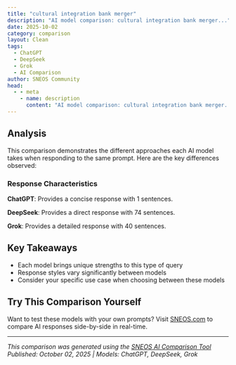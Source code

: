 ```yaml
---
title: "cultural integration bank merger"
description: "AI model comparison: cultural integration bank merger..."
date: 2025-10-02
category: comparison
layout: Clean
tags:
  - ChatGPT
  - DeepSeek
  - Grok
  - AI Comparison
author: SNEOS Community
head:
  - - meta
    - name: description
      content: "AI model comparison: cultural integration bank merger..."
---
```


<ChatComparison
  title="cultural integration bank merger"
  prompt="cultural integration bank merger"
  :responses='{
    "ChatGPT": "Cultural integration in a bank merger refers to the process of aligning the different organizational cultures of two financial institutions as they combine into one entity. This aspect is crucial for the success of the merger because cultural clashes can lead to employee dissatisfaction, decreased productivity, and ultimately, financial underperformance. Here are some key considerations and strategies for effectively managing cultural integration in a bank merger:\n\n### Key Considerations:\n\n1. **Understanding Organizational Cultures**: \n   - Conduct a cultural assessment of both banks to identify similarities and differences in values, operating styles, and employee expectations.\n   - Understand how each institution’s history and market positioning influence its culture.\n\n2. **Leadership and Vision**:\n   - Strong, unified leadership is essential to communicate a clear vision for the merged organization.\n   - Leaders should model the desired culture and behaviors for all employees.\n\n3. **Communication**:\n   - Open and transparent communication is vital to address employee concerns, reduce anxiety, and build trust.\n   - Regular updates should be provided to keep employees informed about integration progress and changes.\n\n4. **Employee Involvement**:\n   - Involve employees in the integration process to foster a sense of ownership and engagement.\n   - Gathering feedback through surveys and focus groups can help address specific cultural challenges.\n\n5. **Defining New Cultural Norms**:\n   - Clearly articulate the desired culture of the new organization and how it aligns with the strategic goals.\n   - Develop and communicate core values that reflect the new entity.\n\n6. **Training and Development**:\n   - Implement training programs to help employees adapt to new systems, procedures, and the organizational culture.\n   - Consider mentorship programs to bridge gaps between the differing cultures of the merging institutions.\n\n7. **Integration Teams**:\n   - Form integration teams composed of representatives from both organizations to facilitate collaboration and share insights.\n   - These teams can help identify and resolve cultural integration challenges.\n\n8. **Monitoring and Adjustment**:\n   - Continuously monitor the integration progress and employee sentiment through surveys and feedback.\n   - Be willing to make adjustments based on feedback and the evolving needs of the organization.\n\n### Challenges:\n\n1. **Cultural Resistance**: Employees may resist changes to their established culture, leading to disengagement or turnover.\n2. **Differing Management Styles**: Conflicts may arise if different management practices and philosophies are incompatible.\n3. **Brand Identity**: Mergers may require a new brand identity, which can create confusion or resistance among customers and staff.\n4. **Integration Speed**: Moving too quickly through the integration process can overlook cultural issues, while moving too slowly can frustrate employees eager for clarity.\n\n### Benefits of Successful Cultural Integration:\n\n- Improved employee morale and cohesion.\n- Enhanced customer service through a unified approach.\n- Greater innovation as diverse perspectives are combined.\n- Increased operational efficiency by aligning processes and systems.\n\n### Conclusion:\n\nSuccessfully managing cultural integration in a bank merger requires a thoughtful approach that emphasizes communication, involvement, and respect for the existing cultures of both organizations. By proactively addressing cultural differences and unifying employees around a shared vision, merged banks can position themselves for long-term success.",
    "DeepSeek": "Of course. This is a critical topic. A bank merger is far more than a financial transaction; it\u0027s a fusion of two distinct corporate cultures. When cultural integration is mismanaged, it can lead to the failure of the entire merger, even if the financials are perfect.\n\nHere is a comprehensive breakdown of cultural integration in a bank merger, covering the challenges, strategies, and best practices.\n\n---\n\n### **The Core Challenge: Why Culture is the Make-or-Break Factor**\n\nBanks have deeply ingrained cultures shaped by their history, leadership, and business models. Common cultural dichotomies in mergers include:\n\n*   **Conservative vs. Entrepreneurial:** A traditional, risk-averse bank merging with an innovative, fast-moving fintech or challenger bank.\n*   **Sales-Driven vs. Service-Driven:** A bank focused on aggressive sales targets merging with one priding itself on deep, long-term client relationships.\n*   **Centralized vs. Decentralized:** A top-down, hierarchical institution merging with one that empowers local branches and teams.\n*   **Legacy vs. Modern:** A bank with older systems and a long-tenured workforce merging with a digitally-native, younger organization.\n\nWhen these cultures clash, the results are often:\n*   **Talent Drain:** Key employees leave, taking institutional knowledge and client relationships with them.\n*   **Low Morale \u0026 Productivity:** Uncertainty, \u0022us vs. them\u0022 mentalities, and resistance to change cripple efficiency.\n*   **Customer Attrition:** Inconsistent service and internal confusion lead to a poor customer experience.\n*   **Failure to Realize Synergies:** The projected cost savings and revenue enhancements never materialize due to internal friction.\n\n---\n\n### **A Phased Strategy for Successful Cultural Integration**\n\nSuccessful integration is a deliberate, ongoing process, not a one-time event.\n\n#### **Phase 1: Pre-Merger Due Diligence (The \u0022Discovery\u0022 Phase)**\n\n*   **Conduct a Cultural Assessment:** Don\u0027t guess. Use employee surveys, focus groups, and interviews to map the core values, behaviors, and working styles of both organizations.\n*   **Identify Cultural Risks \u0026 Synergies:** Where are the biggest potential clashes? Where are there surprising alignments? This must be a formal part of the merger feasibility analysis.\n*   **Develop the \u0022To-Be\u0022 Culture Vision:** Leadership must collaboratively define the desired culture of the combined entity. Is it a blend, or will one culture dominate? This vision must be clear and compelling.\n\n#### **Phase 2: Day 1 to 100 (The \u0022Execution\u0022 Phase)**\n\nThis is the most critical and volatile period.\n\n*   **Communicate Relentlessly:**\n    *   **Be Transparent:** Acknowledge the cultural differences openly. Explain the \u0022why\u0022 behind the merger and the vision for the future culture.\n    *   **Be Consistent:** Use multiple channels (town halls, intranet, emails, team meetings) to repeat the same core messages.\n    *   **Listen:** Create feedback mechanisms for employees to voice concerns and ask questions.\n\n*   **Establish Integration Teams:** Form cross-functional teams with members from *both* legacy organizations. Their mandate is to tackle integration challenges, fostering collaboration and breaking down silos.\n\n*   **Lead from the Front:**\n    *   **Executive Alignment:** The top leadership team must be unified and model the desired \u0022to-be\u0022 behaviors.\n    *   **Visible Leaders:** Managers and leaders should be highly visible, accessible, and actively managing their teams through the transition.\n\n*   **Make Symbolic and Structural Changes:**\n    *   **Branding \u0026 Office Space:** How will physical spaces and branding reflect the new entity?\n    *   **Performance Management:** Align performance metrics and incentives with the new cultural goals.\n    *   **Key Appointments:** Carefully select leaders for critical roles to demonstrate a commitment to the new culture (e.g., appointing a leader from the smaller bank to a key role can signal a true merger of equals).\n\n#### **Phase 3: 100 Days and Beyond (The \u0022Embedding\u0022 Phase)**\n\n*   **Align Systems and Processes:** Standardize HR policies, IT platforms, and operational procedures. Culture is baked into these daily routines.\n*   **Invest in Training and Development:** Roll out programs to build the new skills and mindsets required by the future state.\n*   **Celebrate Quick Wins:** Recognize and reward teams and individuals who exemplify the new culture and achieve integration milestones.\n*   **Measure and Adapt:** Continuously track cultural integration through pulse surveys, turnover rates, and employee engagement scores. Be prepared to adjust the approach.\n\n---\n\n### **Best Practices and Real-World Examples**\n\n#### **What to Do (Best Practices):**\n\n1.  **Start Early:** Culture work begins during due diligence, not after the deal is signed.\n2.  **Treat it as a Business Priority:** Assign a dedicated executive (e.g., a Chief Integration Officer) to own the cultural integration process.\n3.  **Be Fair and Equitable:** Avoid an \u0022acquirer vs. acquired\u0022 mentality. Use neutral language like \u0022legacy Bank A\u0022 and \u0022legacy Bank B.\u0022\n4.  **Focus on Customers:** Use the common goal of \u0022serving our customers better\u0022 as a unifying North Star.\n\n#### **What Not to Do (Common Pitfalls):**\n\n*   **Imposing a Culture:** Forcing one culture onto the other creates resentment and resistance.\n*   **Under-Communicating:** A communication vacuum will be filled with rumors and fear.\n*   **Ignoring the \u0022Soft Stuff\u0022:** Dismissing culture as \u0022fluffy\u0022 is the fastest way to derail the merger.\n*   **Rushing the Process:** Cultural integration takes years, not months.\n\n#### **Hypothetical Case Study: \u0022Legacy Trust Bank\u0022 merges with \u0022Finova Tech Bank\u0022**\n\n*   **Challenge:** Legacy Trust is conservative, hierarchical, and relationship-focused. Finova is agile, flat, and product-innovation-focused.\n*   **Successful Integration Strategy:**\n    *   **Vision:** Leadership defines the new culture as \u0022Relationship-Backed Innovation.\u0022\n    *   **Structure:** They create joint teams pairing Legacy\u0027s relationship managers with Finova\u0027s product developers to create new digital offerings for existing clients.\n    *   **Symbolism:** They adopt Finova\u0027s modern tech but keep the trusted Legacy Trust brand name.\n    *   **Training:** Legacy employees get training on agile methodologies; Finova employees get training on complex regulatory compliance.\n*   **Result:** The merged bank leverages its stable client base to rapidly deploy innovative products, capturing a new market segment.\n\n### **Conclusion**\n\nIn a bank merger, **culture is the operating system upon which the financial and strategic software runs.** A flawed or incompatible OS will cause the entire system to crash. A proactive, thoughtful, and well-resourced cultural integration plan is not an optional extra\u2014it is a fundamental requirement for achieving the promised value of the merger and building a thriving, unified institution for the future.",
    "Grok": "Cultural integration in the context of a bank merger refers to the process of blending the distinct corporate cultures, values, beliefs, and behaviors of two or more banking institutions into a cohesive and unified entity. Mergers and acquisitions (M\u0026A) in the banking sector often face significant challenges due to differences in organizational culture, which can impact employee morale, customer satisfaction, and overall success of the merger.\n\nHere are some key aspects and considerations for cultural integration during a bank merger:\n\n### 1. **Understanding Cultural Differences**\n   - **Assessment:** Before integration, both banks must assess their respective cultures, identifying similarities and differences in leadership styles, communication patterns, decision-making processes, and customer engagement approaches.\n   - **Values and Vision:** Determine whether the banks share a common vision and values (e.g., customer-centricity, innovation, or risk management) or if there are fundamental differences that need to be reconciled.\n\n### 2. **Importance of Cultural Integration**\n   - **Employee Retention and Engagement:** A lack of cultural alignment can lead to employee dissatisfaction, reduced productivity, and high turnover rates.\n   - **Customer Experience:** Cultural clashes can affect how employees interact with customers, potentially leading to inconsistent service or loss of trust.\n   - **Operational Efficiency:** Differences in work processes and attitudes can create friction, slowing down integration and synergy realization.\n\n### 3. **Strategies for Effective Cultural Integration**\n   - **Leadership Alignment:** Ensure that leaders from both banks are aligned on the vision for the merged entity and act as role models for the new culture. Appointing a leadership team that represents both organizations can foster trust.\n   - **Communication:** Transparent and frequent communication is critical to address uncertainties, clarify expectations, and build trust among employees and stakeholders.\n   - **Employee Involvement:** Engage employees at all levels through workshops, town halls, and feedback mechanisms to ensure they feel valued and included in the integration process.\n   - **Training and Development:** Provide cultural sensitivity training and programs to help employees understand and adapt to the new organizational culture.\n   - **Unified Policies and Practices:** Harmonize HR policies, performance metrics, and operational practices (e.g., risk management, customer service protocols) to create a consistent employee experience.\n\n### 4. **Challenges in Cultural Integration**\n   - **Resistance to Change:** Employees may resist adopting new values or ways of working due to loyalty to their original organization or fear of redundancy.\n   - **Geographical and Regional Differences:** If the merging banks operate in different regions or countries, cultural integration may be complicated by local customs, languages, and regulatory environments.\n   - **Power Dynamics:** One bank may dominate the merger process, leading to perceptions of inequality or loss of identity for the smaller or acquired entity.\n\n### 5. **Case Studies and Examples**\n   - **Bank of America and Merrill Lynch (2008):** The merger faced cultural challenges due to differences between Bank of America\u2019s commercial banking culture and Merrill Lynch\u2019s investment banking ethos. Issues such as compensation structures and risk appetites led to talent loss and integration difficulties.\n   - **JPMorgan Chase and Bank One (2004):** This merger was more successful due to deliberate efforts to align cultures, including strong leadership communication and a focus on integrating systems and staff effectively.\n\n### 6. **Best Practices**\n   - **Due Diligence:** Conduct a cultural due diligence during the pre-merger phase to anticipate potential conflicts.\n   - **Integration Teams:** Form cross-functional teams dedicated to cultural integration, with representation from both banks.\n   - **Celebrate Wins Together:** Highlight combined successes early on to build a sense of unity and shared purpose.\n   - **Monitor and Adapt:** Continuously assess cultural integration through employee surveys and performance metrics, adjusting strategies as needed.\n\n### 7. **Role of Technology**\n   - Technology can aid cultural integration by standardizing processes and communication platforms. For instance, adopting a unified digital banking platform or collaboration tool can help align employees and reduce operational friction.\n\n### Conclusion\nCultural integration is often cited as one of the most critical yet overlooked aspects of a bank merger. While financial and operational integration are tangible and measurable, cultural integration is more nuanced and requires sustained effort over time. Successful cultural integration can lead to a stronger, more competitive institution, while failure to address cultural issues can result in long-term damage to employee morale, customer relationships, and financial performance. Prioritizing people and culture alongside strategy and systems is essential for a seamless merger."
  }'
  published-date="13:47"
/>

## Analysis

This comparison demonstrates the different approaches each AI model takes when responding to the same prompt. Here are the key differences observed:

### Response Characteristics

**ChatGPT**: Provides a concise response with 1 sentences. 

**DeepSeek**: Provides a direct response with 74 sentences. 

**Grok**: Provides a detailed response with 40 sentences. 

## Key Takeaways

- Each model brings unique strengths to this type of query
- Response styles vary significantly between models
- Consider your specific use case when choosing between these models

## Try This Comparison Yourself

Want to test these models with your own prompts? Visit [SNEOS.com](https://sneos.com) to compare AI responses side-by-side in real-time.

---

*This comparison was generated using the [SNEOS AI Comparison Tool](https://sneos.com)*
*Published: October 02, 2025 | Models: ChatGPT, DeepSeek, Grok*
